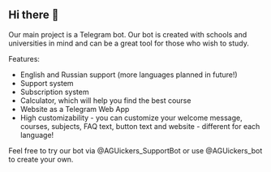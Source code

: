 ## Hi there 👋

Our main project is a Telegram bot.
Our bot is created with schools and universities in mind and can be a great tool for those who wish to study.

Features:
- English and Russian support (more languages planned in future!)
- Support system
- Subscription system
- Calculator, which will help you find the best course
- Website as a Telegram Web App
- High customizability - you can customize your welcome message, courses, subjects, FAQ text, button text and website - different for each language!

Feel free to try our bot via @AGUickers_SupportBot or use @AGUickers_bot to create your own.
